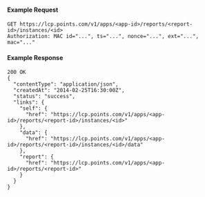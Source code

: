 #### Example Request

    GET https://lcp.points.com/v1/apps/<app-id>/reports/<report-id>/instances/<id>
    Authorization: MAC id="...", ts="...", nonce="...", ext="...", mac="..."

#### Example Response

    200 OK
    {
      "contentType": "application/json",
      "createdAt": "2014-02-25T16:30:00Z",
      "status": "success",
      "links": {
        "self": {
          "href": "https://lcp.points.com/v1/apps/<app-id>/reports/<report-id>/instances/<id>"
        },
        "data": {
          "href": "https://lcp.points.com/v1/apps/<app-id>/reports/<report-id>/instances/<id>/data"
        },
        "report": {
          "href": "https://lcp.points.com/v1/apps/<app-id>/reports/<report-id>"
        }
      }
    }







